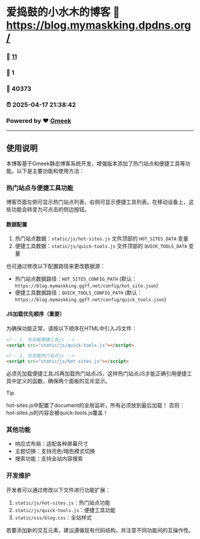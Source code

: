 # 爱捣鼓的小水木的博客 :link: https://blog.mymaskking.dpdns.org/ 
### :page_facing_up: [11](https://blog.mymaskking.dpdns.org//tag.html) 
### :speech_balloon: 1 
### :hibiscus: 40373 
### :alarm_clock: 2025-04-17 21:38:42 
### Powered by :heart: [Gmeek](https://github.com/Meekdai/Gmeek)

---

## 使用说明

本博客基于Gmeek静态博客系统开发，增强版本添加了热门站点和便捷工具等功能。以下是主要功能和使用方法：

### 热门站点与便捷工具功能

博客页面左侧可显示热门站点列表，右侧可显示便捷工具列表。在移动设备上，这些功能会转变为可点击的侧边按钮。

#### 数据配置

1. 热门站点数据：`static/js/hot-sites.js` 文件顶部的 `HOT_SITES_DATA` 变量
2. 便捷工具数据：`static/js/quick-tools.js` 文件顶部的 `QUICK_TOOLS_DATA` 变量

也可通过修改以下配置路径来更改数据源：
- 热门站点数据路径：`HOT_SITES_CONFIG_PATH` (默认：`https://blog.mymaskking.ggff.net/config/hot_site.json`)
- 便捷工具数据路径：`QUICK_TOOLS_CONFIG_PATH` (默认：`https://blog.mymaskking.ggff.net/config/quick_tools.json`)

#### JS加载优先顺序（重要）

为确保功能正常，请按以下顺序在HTML中引入JS文件：

```html
<!-- 1. 先加载便捷工具js -->
<script src="static/js/quick-tools.js"></script>

<!-- 2. 后加载热门站点js -->
<script src="static/js/hot-sites.js"></script>
```

必须先加载便捷工具JS再加载热门站点JS，这样热门站点JS才能正确引用便捷工具中定义的函数，确保两个面板的互斥显示。
> [!TIP]
> hot-sites.js中配置了document的全局监听，所有必须放到最后加载！
> 否则：hot-sites.js的内容会被quick-tools.js覆盖！
### 其他功能

- 响应式布局：适配各种屏幕尺寸
- 主题切换：支持亮色/暗色模式切换
- 搜索功能：支持全站内容搜索

### 开发维护

开发者可以通过修改以下文件进行功能扩展：

1. `static/js/hot-sites.js`：热门站点功能
2. `static/js/quick-tools.js`：便捷工具功能
3. `static/css/blog.css`：全站样式

若要添加新的交互元素，建议遵循现有代码结构，并注意不同功能间的互操作性。
